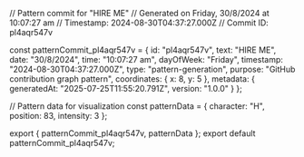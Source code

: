 // Pattern commit for "HIRE ME"
// Generated on Friday, 30/8/2024 at 10:07:27 am
// Timestamp: 2024-08-30T04:37:27.000Z
// Commit ID: pl4aqr547v

const patternCommit_pl4aqr547v = {
  id: "pl4aqr547v",
  text: "HIRE ME",
  date: "30/8/2024",
  time: "10:07:27 am",
  dayOfWeek: "Friday",
  timestamp: "2024-08-30T04:37:27.000Z",
  type: "pattern-generation",
  purpose: "GitHub contribution graph pattern",
  coordinates: {
    x: 8,
    y: 5
  },
  metadata: {
    generatedAt: "2025-07-25T11:55:20.791Z",
    version: "1.0.0"
  }
};

// Pattern data for visualization
const patternData = {
  character: "H",
  position: 83,
  intensity: 3
};

export { patternCommit_pl4aqr547v, patternData };
export default patternCommit_pl4aqr547v;
